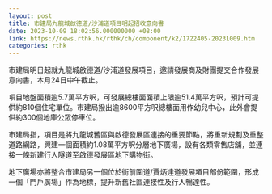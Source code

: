 ```yaml
---
layout: post
title: 市建局九龍城啟德道/沙浦道項目明起招收意向書
date: 2023-10-09 18:02:56.000000000 +08:00
link: https://news.rthk.hk/rthk/ch/component/k2/1722405-20231009.htm
categories: rthk
---
```


市建局明日起就九龍城啟德道/沙浦道發展項目，邀請發展商及財團提交合作發展意向書，本月24日中午截止。

項目地盤面積逾5.7萬平方呎，可發展總樓面面積上限逾51.4萬平方呎，預計可提供約810個住宅單位。市建局撥出逾8600平方呎總樓面用作幼兒中心，此外會提供約300個地庫公眾停車位。

市建局指，項目是將九龍城舊區與啟德發展區連接的重要節點，將重新規劃及重整道路網路，興建一個面積約1.08萬平方呎分層地下廣場，設有各類零售店舖，並連接一條新建行人隧道至啟德發展區地下購物街。

地下廣場亦將整合市建局另一個位於衙前圍道/賈炳達道發展項目部份範圍，形成一個「門戶廣場」作為地標，提升新舊社區連接性及行人暢達性。
